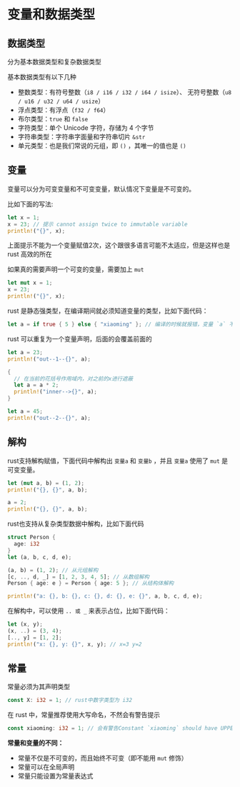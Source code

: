 # 变量和数据类型

## 数据类型

分为基本数据类型和复杂数据类型

基本数据类型有以下几种

- 整数类型：有符号整数（`i8 / i16 / i32 / i64 / isize`）、 无符号整数（`u8 / u16 / u32 / u64 / usize`）
- 浮点类型：有浮点（`f32 / f64`）
- 布尔类型：`true` 和 `false`
- 字符类型：单个 Unicode 字符，存储为 4 个字节
- 字符串类型：字符串字面量和字符串切片 `&str`
- 单元类型：也是我们常说的元组，即 `()` ，其唯一的值也是 `()`

## 变量

变量可以分为可变变量和不可变变量，默认情况下变量是不可变的。

比如下面的写法:

```rust
let x = 1;
x = 23; // 提示 cannot assign twice to immutable variable
println!("{}", x);
```

上面提示不能为一个变量赋值2次，这个跟很多语言可能不太适应，但是这样也是 rust 高效的所在

如果真的需要声明一个可变的变量，需要加上 `mut`

```rust
let mut x = 1;
x = 23;
println!("{}", x);
```

rust 是静态强类型，在编译期间就必须知道变量的类型，比如下面代码：

```rust
let a = if true { 5 } else { "xiaoming" }; // 编译的时候就报错，变量 `a` 不确定是整形还是字符串类型
```

rust 可以重复为一个变量声明，后面的会覆盖前面的

```rust
let a = 23;
println!("out--1--{}", a);

{
  // 在当前的花括号作用域内，对之前的x进行遮蔽
  let a = a * 2;
  println!("inner-->{}", a);
}

let a = 45;
println!("out--2--{}", a);
```



## 解构

rust支持解构赋值，下面代码中解构出 `变量a` 和 `变量b` ，并且 `变量a` 使用了 `mut` 是可变变量。

```rust
let (mut a, b) = (1, 2);
println!("{}, {}", a, b);

a = 2;
println!("{}, {}", a, b);
```

rust也支持从复杂类型数据中解构，比如下面代码

```rust
struct Person {
  age: i32
}
let (a, b, c, d, e);

(a, b) = (1, 2); // 从元组解构
[c, .., d, _] = [1, 2, 3, 4, 5]; // 从数组解构
Person { age: e } = Person { age: 5 }; // 从结构体解构

println!("a: {}, b: {}, c: {}, d: {}, e: {}", a, b, c, d, e);
```

在解构中，可以使用 `.. 或 _` 来表示占位，比如下面代码：

```rust
let (x, y);
(x, ..) = (3, 4);
[.., y] = [1, 2];
println!("x: {}, y: {}", x, y); // x=3 y=2
```

## 常量

常量必须为其声明类型

```rust
const X: i32 = 1; // rust中数字类型为 i32
```

在 rust 中，常量推荐使用大写命名，不然会有警告提示 

```rust
const xiaoming: i32 = 1; // 会有警告Constant `xiaoming` should have UPPER_SNAKE_CASE name, e.g. `XIAOMING`
```

**常量和变量的不同：**

* 常量不仅是不可变的，而且始终不可变（即不能用 `mut` 修饰）
* 常量可以在全局声明
* 常量只能设置为常量表达式